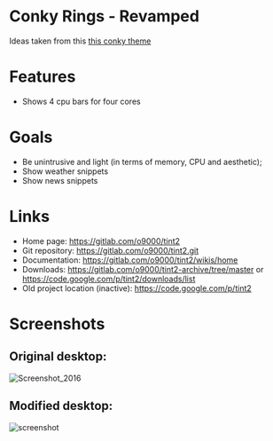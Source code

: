 # Conky Rings - Revamped

Ideas taken from this [this conky theme](http://trollpunny.deviantart.com/art/Conky-Rings-Revamped-591137228)

# Features

  * Shows 4 cpu bars for four cores

# Goals

  * Be unintrusive and light (in terms of memory, CPU and aesthetic);
  * Show weather snippets
  * Show news snippets

# Links
  * Home page: https://gitlab.com/o9000/tint2
  * Git repository: https://gitlab.com/o9000/tint2.git
  * Documentation: https://gitlab.com/o9000/tint2/wikis/home
  * Downloads: https://gitlab.com/o9000/tint2-archive/tree/master or https://code.google.com/p/tint2/downloads/list
  * Old project location (inactive): https://code.google.com/p/tint2

# Screenshots

## Original desktop:

![Screenshot_2016](http://pre11.deviantart.net/881d/th/pre/f/2016/046/5/3/conky_rings___revamped_by_trollpunny-d9ry4ek.png)

## Modified desktop:

![screenshot](http://gitlab.com/o9000/tint2/wikis/screenshot.png)